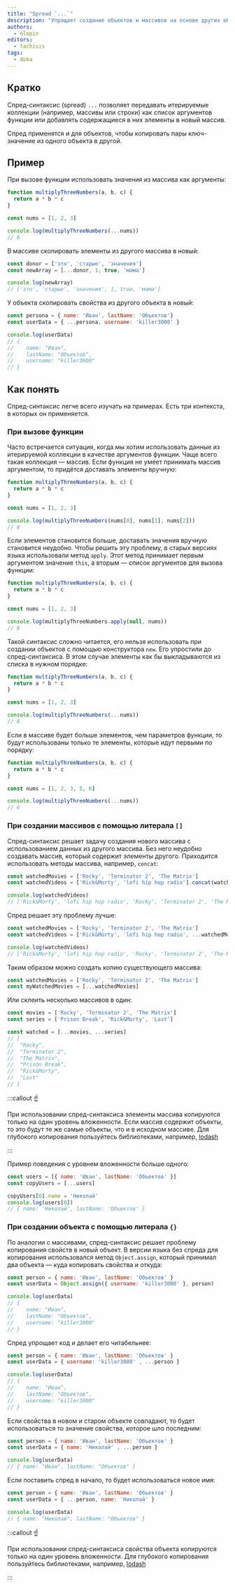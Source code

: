 ```yaml
---
title: "Spread `...`"
description: "Упрощает создание объектов и массивов на основе других объектов и массивов"
authors:
  - nlopin
editors:
  - tachisis
tags:
  - doka
---
```


## Кратко

Спред-синтаксис (spread) `...` позволяет передавать итерируемые коллекции (например, массивы или строки) как список аргументов функции или добавлять содержащиеся в них элементы в новый массив.

Спред применятся и для объектов, чтобы копировать пары ключ-значение из одного объекта в другой.

## Пример

При вызове функции использовать значения из массива как аргументы:

```js
function multiplyThreeNumbers(a, b, c) {
  return a * b * c
}

const nums = [1, 2, 3]

console.log(multiplyThreeNumbers(...nums))
// 6
```

В массиве скопировать элементы из другого массива в новый:

```js
const donor = ['это', 'старые', 'значения']
const newArray = [...donor, 1, true, 'мама']

console.log(newArray)
// ['это', 'старые', 'значения', 1, true, 'мама']
```

У объекта скопировать свойства из другого объекта в новый:

```js
const persona = { name: 'Иван', lastName: 'Объектов'}
const userData = { ...persona, username: 'killer3000' }

console.log(userData)
// {
//    name: "Иван",
//    lastName: "Объектов",
//    username: "killer3000"
// }
```

## Как понять

Спред-синтаксис легче всего изучать на примерах. Есть три контекста, в которых он применяется.

### При вызове функции

Часто встречается ситуация, когда мы хотим использовать данные из итерируемой коллекции в качестве аргументов функции. Чаще всего такая коллекция — массив. Если функция не умеет принимать массив аргументом, то придётся доставать элементы вручную:

```js
function multiplyThreeNumbers(a, b, c) {
  return a * b * c
}

const nums = [1, 2, 3]

console.log(multiplyThreeNumbers(nums[0], nums[1], nums[2]))
// 6
```

Если элементов становится больше, доставать значения вручную становится неудобно. Чтобы решить эту проблему, в старых версиях языка использовали метод `apply`. Этот метод принимает первым аргументом значение `this`, а вторым — список аргументов для вызова функции:

```js
function multiplyThreeNumbers(a, b, c) {
  return a * b * c
}

const nums = [1, 2, 3]

console.log(multiplyThreeNumbers.apply(null, nums))
// 6
```

Такой синтаксис сложно читается, его нельзя использовать при создании объектов с помощью конструктора `new`. Его упростили до спред-синтаксиса. В этом случае элементы как бы выкладываются из списка в нужном порядке:

```js
function multiplyThreeNumbers(a, b, c) {
  return a * b * c
}

const nums = [1, 2, 3]

console.log(multiplyThreeNumbers(...nums))
// 6
```

Если в массиве будет больше элементов, чем параметров функции, то будут использованы только те элементы, которые идут первыми по порядку:

```js
function multiplyThreeNumbers(a, b, c) {
  return a * b * c
}

const nums = [1, 2, 3, 5, 6]

console.log(multiplyThreeNumbers(...nums))
// 6
```

### При создании массивов с помощью литерала `[]`

Спред-синтаксис решает задачу создания нового массива с использованием данных из другого массива. Без него неудобно создавать массив, который содержит элементы другого. Приходится использовать методы массива, например, `concat`:

```js
const watchedMovies = ['Rocky', 'Terminator 2', 'The Matrix']
const watchedVideos = ['Rick&Morty', 'lofi hip hop radio'].concat(watchedMovies)

console.log(watchedVideos)
// ['Rick&Morty', 'lofi hip hop radio', 'Rocky', 'Terminator 2', 'The Matrix']
```

Спред решает эту проблему лучше:

```js
const watchedMovies = ['Rocky', 'Terminator 2', 'The Matrix']
const watchedVideos = ['Rick&Morty', 'lofi hip hop radio', ...watchedMovies]

console.log(watchedVideos)
// ['Rick&Morty', 'lofi hip hop radio', 'Rocky', 'Terminator 2', 'The Matrix']

```

Таким образом можно создать копию существующего массива:

```js
const watchedMovies = ['Rocky', 'Terminator 2', 'The Matrix']
const myWatchedMovies = [...watchedMovies]
```

Или склеить несколько массивов в один:

```js
const movies = ['Rocky', 'Terminator 2', 'The Matrix']
const series = ['Prison Break', 'Rick&Morty', 'Lost']

const watched = [...movies, ...series]
// [
//  "Rocky",
//  "Terminator 2",
//  "The Matrix",
//  "Prison Break",
//  "Rick&Morty",
//  "Lost"
// ]
```

:::callout ☝️

При использовании спред-синтаксиса элементы массива копируются только на один уровень вложенности. Если массив содержит объекты, то это будут те же самые объекты, что и в исходном массиве. Для глубокого копирования пользуйтесь библиотеками, например, [lodash](https://lodash.com/docs/4.17.15#cloneDeep)

:::

Пример поведения с уровнем вложенности больше одного:

```js
const users = [{ name: 'Иван', lastName: 'Объектов' }]
const copyUsers = [...users]

copyUsers[0].name = 'Николай'
console.log(users[0])
// { name: 'Николай', lastName: 'Объектов' }
```

### При создании объекта с помощью литерала `{}`

По аналогии с массивами, спред-синтаксис решает проблему копирования свойств в новый объект. В версии языка без спреда для копирования использовался метод `Object.assign`, который принимал два объекта — куда копировать свойства и откуда:

```js
const person = { name: 'Иван', lastName: 'Объектов' }
const userData = Object.assign({ username: 'killer3000' }, person)

console.log(userData)
// {
//    name: "Иван",
//    lastName: "Объектов",
//    username: "killer3000"
// }
```

Спред упрощает код и делает его читабельнее:

```js
const person = { name: 'Иван', lastName: 'Объектов' }
const userData = { username: 'killer3000' , ...person }

console.log(userData)
// {
//    name: "Иван",
//    lastName: "Объектов",
//    username: "killer3000"
// }
```

Если свойства в новом и старом объекте совпадают, то будет использоваться то значение свойства, которое шло последним:

```js
const person = { name: 'Иван', lastName: 'Объектов' }
const userData = { name: 'Николай' , ...person }

console.log(userData)
// { name: "Иван", lastName: "Объектов" }
```

Если поставить спред в начало, то будет использоваться новое имя:

```js
const person = { name: 'Иван', lastName: 'Объектов' }
const userData = { ...person, name: 'Николай' }

console.log(userData)
// { name: "Николай", lastName: "Объектов" }
```

:::callout ☝️

При использовании спред-синтаксиса свойства объекта копируются только на один уровень вложенности. Для глубокого копирования пользуйтесь библиотеками, например, [lodash](https://lodash.com/docs/4.17.15#cloneDeep)

:::

